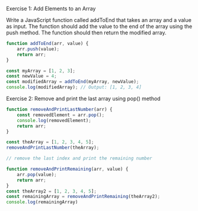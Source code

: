Exercise 1: Add Elements to an Array

Write a JavaScript function called addToEnd that takes an array and a value as input. The function should add the value to the end of the array using the push method. The function should then return the modified array.

```js
function addToEnd(arr, value) {
    arr.push(value);
    return arr;
}

const myArray = [1, 2, 3];
const newValue = 4;
const modifiedArray = addToEnd(myArray, newValue);
console.log(modifiedArray); // Output: [1, 2, 3, 4]
```

Exercise 2: Remove and print the last array using pop() method
```js
function removeAndPrintLastNumber(arr) {
    const removedElement = arr.pop();
    console.log(removedElement);
    return arr;
}

const theArray = [1, 2, 3, 4, 5];
removeAndPrintLastNumber(theArray);

// remove the last index and print the remaining number

function removeAndPrintRemaining(arr, value) {
    arr.pop(value);
    return arr;
}
const theArray2 = [1, 2, 3, 4, 5];
const remainingArray = removeAndPrintRemaining(theArray2);
console.log(remainingArray)
```